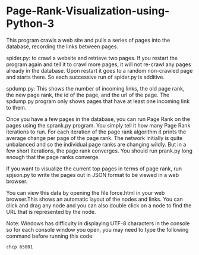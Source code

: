 # Page-Rank-Visualization-using-Python-3
This program crawls a web site and pulls a series of pages into the database, recording the links between pages. 

spider.py: to crawl a website and retrieve two pages.  If you restart the program again and tell it to crawl more pages, it will not re-crawl any pages already in the database.  Upon restart it goes to a random non-crawled page and starts there.  So each successive run of spider.py is additive.

spdump.py: This shows the number of incoming links, the old page rank, the new page rank, the id of the page, and the url of the page.  The spdump.py program only shows pages that have at least one incoming link to them.

Once you have a few pages in the database, you can run Page Rank on the pages using the sprank.py program.  You simply tell it how many Page Rank iterations to run.
For each iteration of the page rank algorithm it prints the average change per page of the page rank.   The network initially is quite  unbalanced and so the individual page ranks are changing wildly. But in a few short iterations, the page rank converges.  You  should run prank.py long enough that the page ranks converge.

If you want to visualize the current top pages in terms of page rank, run spjson.py to write the pages out in JSON format to be viewed in a web browser.

You can view this data by opening the file force.html in your web browser.This shows an automatic layout of the nodes and links.  You can click and 
drag any node and you can also double click on a node to find the URL that is represented by the node.

Note: Windows has difficulty in displaying UTF-8 characters in the console so for each console window you open, you may need
to type the following command before running this code:

    chcp 65001
